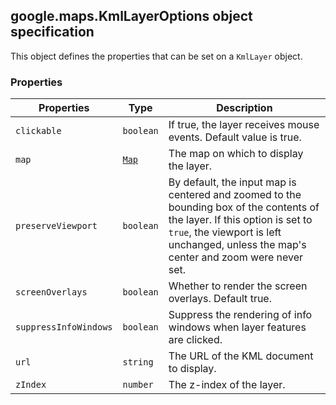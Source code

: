 <h2 id="KmlLayerOptions">
google.maps.KmlLayerOptions
object specification
</h2><p>This object defines the properties that can be set on a <code>KmlLayer</code> object.</p><h3>Properties</h3><table summary="interface KmlLayerOptions - Properties" width="100%">
<thead>
<tr><th>Properties</th>
<th>Type</th>
<th>Description</th>
</tr></thead>
<tbody>
<tr>
<td><code>clickable</code></td>
<td><code>boolean</code></td>
<td>If true, the layer receives mouse events. Default value is true.</td>
</tr>
<tr>
<td><code>map</code></td>
<td><code><a href="#Map">Map</a></code></td>
<td>The map on which to display the layer.</td>
</tr>
<tr>
<td><code>preserveViewport</code></td>
<td><code>boolean</code></td>
<td>By default, the input map is centered and zoomed to the bounding box of the contents of the layer. If this option is set to <code>true</code>, the viewport is left unchanged, unless the map's center and zoom were never set.</td>
</tr>
<tr>
<td><code>screenOverlays</code></td>
<td><code>boolean</code></td>
<td>Whether to render the screen overlays. Default true.</td>
</tr>
<tr>
<td><code>suppressInfoWindows</code></td>
<td><code>boolean</code></td>
<td>Suppress the rendering of info windows when layer features are clicked.</td>
</tr>
<tr>
<td><code>url</code></td>
<td><code>string</code></td>
<td>The URL of the KML document to display.</td>
</tr>
<tr>
<td><code>zIndex</code></td>
<td><code>number</code></td>
<td>The z-index of the layer.</td>
</tr>
</tbody>
</table>
